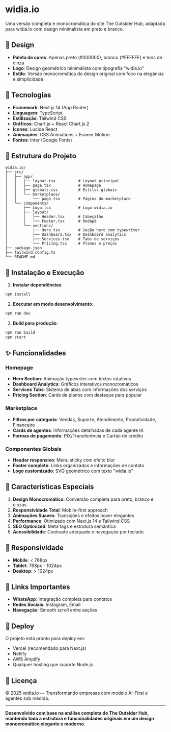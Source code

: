 # widia.io

Uma versão completa e monocromática do site The Outsider Hub, adaptada para widia.io com design minimalista em preto e branco.

## 🎨 Design

- **Paleta de cores**: Apenas preto (#000000), branco (#FFFFFF) e tons de cinza
- **Logo**: Design geométrico minimalista com tipografia "widia.io"
- **Estilo**: Versão monocromática do design original com foco na elegância e simplicidade

## 🚀 Tecnologias

- **Framework**: Next.js 14 (App Router)
- **Linguagem**: TypeScript
- **Estilização**: Tailwind CSS
- **Gráficos**: Chart.js + React Chart.js 2
- **Ícones**: Lucide React
- **Animações**: CSS Animations + Framer Motion
- **Fontes**: Inter (Google Fonts)

## 📂 Estrutura do Projeto

```
widia.io/
├── src/
│   ├── app/
│   │   ├── layout.tsx          # Layout principal
│   │   ├── page.tsx            # Homepage
│   │   ├── globals.css         # Estilos globais
│   │   └── marketplace/
│   │       └── page.tsx        # Página do marketplace
│   └── components/
│       ├── Logo.tsx            # Logo widia.io
│       ├── layout/
│       │   ├── Header.tsx      # Cabeçalho
│       │   └── Footer.tsx      # Rodapé
│       └── sections/
│           ├── Hero.tsx        # Seção hero com typewriter
│           ├── Dashboard.tsx   # Dashboard analytics
│           ├── Services.tsx    # Tabs de serviços
│           └── Pricing.tsx     # Planos e preços
├── package.json
├── tailwind.config.ts
└── README.md
```

## 🔧 Instalação e Execução

1. **Instalar dependências**:
```bash
npm install
```

2. **Executar em modo desenvolvimento**:
```bash
npm run dev
```

3. **Build para produção**:
```bash
npm run build
npm start
```

## ✨ Funcionalidades

### Homepage
- **Hero Section**: Animação typewriter com textos rotativos
- **Dashboard Analytics**: Gráficos interativos monocromáticos
- **Services Tabs**: Sistema de abas com informações dos serviços
- **Pricing Section**: Cards de planos com destaque para popular

### Marketplace
- **Filtros por categoria**: Vendas, Suporte, Atendimento, Produtividade, Financeiro
- **Cards de agentes**: Informações detalhadas de cada agente IA
- **Formas de pagamento**: PIX/Transferência e Cartão de crédito

### Componentes Globais
- **Header responsivo**: Menu sticky com efeito blur
- **Footer completo**: Links organizados e informações de contato
- **Logo customizado**: SVG geométrico com texto "widia.io"

## 🎯 Características Especiais

1. **Design Monocromático**: Conversão completa para preto, branco e cinzas
2. **Responsividade Total**: Mobile-first approach
3. **Animações Suaves**: Transições e efeitos hover elegantes
4. **Performance**: Otimizado com Next.js 14 e Tailwind CSS
5. **SEO Optimized**: Meta tags e estrutura semântica
6. **Acessibilidade**: Contraste adequado e navegação por teclado

## 📱 Responsividade

- **Mobile**: < 768px
- **Tablet**: 768px - 1024px  
- **Desktop**: > 1024px

## 🔗 Links Importantes

- **WhatsApp**: Integração completa para contatos
- **Redes Sociais**: Instagram, Email
- **Navegação**: Smooth scroll entre seções

## 🚀 Deploy

O projeto está pronto para deploy em:
- Vercel (recomendado para Next.js)
- Netlify
- AWS Amplify
- Qualquer hosting que suporte Node.js

## 📝 Licença

© 2025 widia.io — Transformando empresas com modelo AI-First e agentes sob medida.

---

**Desenvolvido com base na análise completa do The Outsider Hub, mantendo toda a estrutura e funcionalidades originais em um design monocromático elegante e moderno.**